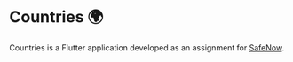 # Countries 🌍

Countries is a Flutter application developed as an assignment for [SafeNow](https://www.safenow.app/).
